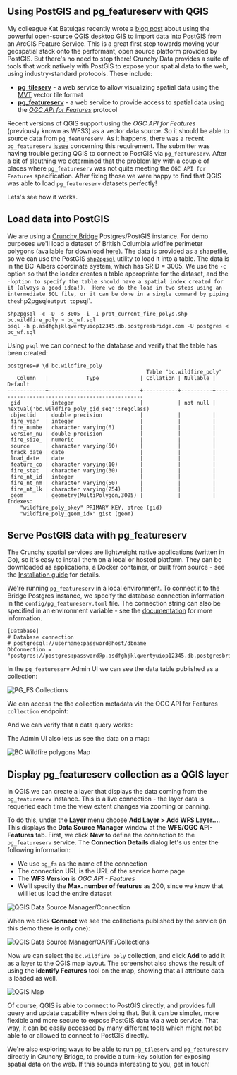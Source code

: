 ## Using PostGIS and pg_featureserv with QGIS

My colleague Kat Batuigas recently wrote a [blog post](https://blog.crunchydata.com/blog/arcgis-feature-service-to-postgis-the-qgis-way) about using the powerful open-source [QGIS](https://www.qgis.org/en/site/) desktop GIS to import data into [PostGIS](https://postgis.net/) from an ArcGIS Feature Service.  This is a great first step towards moving your geospatial stack onto the performant, open source platform provided by PostGIS.  But there's no need to stop there!  Crunchy Data provides a suite of tools that work natively with PostGIS to expose your spatial data to the web, using industry-standard protocols.  These include:

* [**pg_tileserv**](https://github.com/CrunchyData/pg_tileserv) - a web service to allow visualizing spatial data using the [MVT](https://github.com/mapbox/vector-tile-spec) vector tile format
* [**pg_featureserv**](https://github.com/CrunchyData/pg_featureserv) - a web service to provide access to spatial data using the [*OGC API for Features*](http://docs.opengeospatial.org/is/17-069r3/17-069r3.html) protocol

Recent versions of QGIS support using the *OGC API for Features* (previously known as WFS3) as a vector data source.  So it should be able to source data from `pg_featureserv`.  As it happens, there was a recent `pg_featureserv` [issue](https://github.com/CrunchyData/pg_featureserv/issues/63) concerning this requirement.  The submitter was having trouble getting QGIS to connect to PostGIS via `pg_featureserv`.  After a bit of sleuthing we determined that the problem lay with a couple of places where `pg_featureserv` was not quite meeting the `OGC API for Features` specification.  After fixing those we were happy to find that QGIS was able to load `pg_featureserv` datasets perfectly!

Lets's see how it works. 

## Load data into PostGIS

We are using a [Crunchy Bridge](https://www.crunchydata.com/products/crunchy-bridge/) Postgres/PostGIS instance. For demo purposes we'll load a dataset of British Columbia wildfire perimeter polygons (available for download [here](https://catalogue.data.gov.bc.ca/dataset/fire-perimeters-current)).  The data is provided as a shapefile, so we can use the PostGIS [`shp2pgsql`](https://postgis.net/docs/manual-3.1/postgis_usage.html#shp2pgsql_usage) utility to load it into a table.  The data is in the BC-Albers coordinate system, which has SRID = 3005.  We use the `-c` option so that the loader creates a table appropriate for the dataset, and the -I` option to specify the table should have a spatial index created for it (always a good idea!).  Here we do the load in two steps using an intermediate SQL file, or it can be done in a single command by piping the `shp2pgsql` output to `psql`.

```
shp2pgsql -c -D -s 3005 -i -I prot_current_fire_polys.shp bc.wildfire_poly > bc_wf.sql
psql -h p.asdfghjklqwertyuiop12345.db.postgresbridge.com -U postgres < bc_wf.sql
```

Using `psql` we can connect to the database and verify that the table has been created:
```
postgres=# \d bc.wildfire_poly
                                            Table "bc.wildfire_poly"
   Column   |            Type             | Collation | Nullable |                    Default                    
------------+-----------------------------+-----------+----------+-----------------------------------------------
 gid        | integer                     |           | not null | nextval('bc.wildfire_poly_gid_seq'::regclass)
 objectid   | double precision            |           |          | 
 fire_year  | integer                     |           |          | 
 fire_numbe | character varying(6)        |           |          | 
 version_nu | double precision            |           |          | 
 fire_size_ | numeric                     |           |          | 
 source     | character varying(50)       |           |          | 
 track_date | date                        |           |          | 
 load_date  | date                        |           |          | 
 feature_co | character varying(10)       |           |          | 
 fire_stat  | character varying(30)       |           |          | 
 fire_nt_id | integer                     |           |          | 
 fire_nt_nm | character varying(50)       |           |          | 
 fire_nt_lk | character varying(254)      |           |          | 
 geom       | geometry(MultiPolygon,3005) |           |          | 
Indexes:
    "wildfire_poly_pkey" PRIMARY KEY, btree (gid)
    "wildfire_poly_geom_idx" gist (geom)
 ```

## Serve PostGIS data with pg_featureserv

The Crunchy spatial services are lightweight native applications (written in Go), so it's easy to install them on a local or hosted platform.  They can be downloaded as applications, a Docker container, or built from source - see the [Installation guide](https://access.crunchydata.com/documentation/pg_featureserv/1.2.0/installation/installing/) for details.

We're running `pg_featureserv` in a local environment.  To connect it to the Bridge Postgres instance, we specify the database connection information in the `config/pg_featureserv.toml` file. The connection string can also be specified in an environment variable - see the [documentation](https://access.crunchydata.com/documentation/pg_featureserv/1.2.0/installation/configuration/) for more information.

```
[Database]
# Database connection
# postgresql://username:password@host/dbname
DbConnection = "postgres://postgres:password@p.asdfghjklqwertyuiop12345.db.postgresbridge.com:5432/postgres"
```

In the `pg_featureserv` Admin UI we can see the data table published as a collection:

![PG_FS Collections](pgfs-home.png)

We can access the the collection metadata via the OGC API for Features `collection` endpoint:

And we can verify that a data query works:

The Admin UI also lets us see the data on a map:

![BC Wildfire polygons Map](pgfs_wildfire_map.png)


## Display pg_featureserv collection as a QGIS layer

In QGIS we can create a layer that displays the data coming from the `pg_featureserv` instance.  This is a live connection - the layer data is requeried each time the view extent changes via zooming or panning. 

To do this, under the **Layer** menu choose **Add Layer > Add WFS Layer...**.  This displays the **Data Source Manager** window at the **WFS/OGC API-Features** tab.  First, we click **New** to define the connection to the `pg_featureserv` service.  The **Connection Details** dialog let's us enter the following information:

* We use `pg_fs` as the name of the connection
* The connection URL is the URL of the service home page
* The **WFS Version** is *OGC API - Features*
* We'll specify the **Max. number of features** as 200, since we know that will let us load the entire dataset  

![QGIS Data Source Manager/Connection](qgis_dataman_connect.png)

When we click **Connect** we see the collections published by the service (in this demo there is only one):

![QGIS Data Source Manager/OAPIF/Collections](qgis_ds_list.png)

Now we can select the `bc.wildfire_poly` collection, and click **Add** to add it as a layer to the QGIS map layout.  The screenshot also shows the result of using the **Identify Features** tool on the map, showing that all attribute data is loaded as well. 

![QGIS Map](qgis_map.png)

Of course, QGIS is able to connect to PostGIS directly, and provides full query and update capability when doing that.  But it can be simpler, more flexible and more secure to expose PostGIS data via a web service.  That way, it can be easily accessed by many different tools which might not be able to or allowed to connect to PostGIS directly.

We're also exploring ways to be able to run `pg_tileserv` and `pg_featureserv` directly in Crunchy Bridge, to provide a turn-key solution for exposing spatial data on the web.  If this sounds interesting to you, get in touch!


